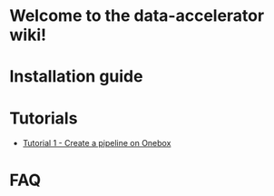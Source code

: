 # Welcome to the data-accelerator wiki!

# Installation guide

# Tutorials

- [Tutorial 1 - Create a pipeline on Onebox](tutorial1.md)

# FAQ

